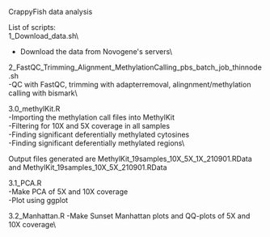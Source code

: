 CrappyFish data analysis<br/>

List of scripts:\
1_Download_data.sh\ 
  - Download the data from Novogene's servers\

2_FastQC_Trimming_Alignment_MethylationCalling_pbs_batch_job_thinnode.sh\
  -QC with FastQC, trimming with adapterremoval, alingnment/methylation calling with bismark\

3.0_methylKit.R\
  -Importing the methylation call files into MethylKit\
  -Filtering for 10X and 5X coverage in all samples\
  -Finding significant deferentially methylated cytosines\
  -Finding significant deferentially methylated regions\
  
Output files generated are MethylKit_19samples_10X_5X_1X_210901.RData and MethylKit_19samples_10X_5X_210901.RData

3.1_PCA.R\
  -Make PCA of 5X and 10X coverage\
  -Plot using ggplot 

3.2_Manhattan.R
  -Make Sunset Manhattan plots and QQ-plots of 5X and 10X coverage\

